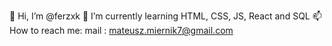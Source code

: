 👋 Hi, I’m @ferzxk
 🌱 I’m currently learning HTML, CSS, JS, React and SQL
 📫 How to reach me: mail : mateusz.miernik7@gmail.com


